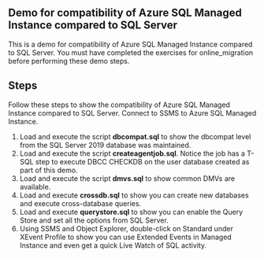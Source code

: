 ## Demo for compatibility of Azure SQL Managed Instance compared to SQL Server

This is a demo for compatibility of Azure SQL Managed Instance compared to SQL Server. You must have completed the exercises for online_migration before performing these demo steps.

## Steps

Follow these steps to show the compatibility of Azure SQL Managed Instance compared to SQL Server. Connect to SSMS to Azure SQL Managed Instance.

1. Load and execute the script **dbcompat.sql** to show the dbcompat level from the SQL Server 2019 database was maintained.
1. Load and execute the script **createagentjob.sql**. Notice the job has a T-SQL step to execute DBCC CHECKDB on the user database created as part of this demo.
1. Load and execute the script **dmvs.sql** to show common DMVs are available.
1. Load and execute **crossdb.sql** to show you can create new databases and execute cross-database queries.
1. Load and execute **querystore.sql** to show you can enable the Query Store and set all the options from SQL Server.
1. Using SSMS and Object Explorer, double-click on Standard under XEvent Profile to show you can use Extended Events in Managed Instance and even get a quick Live Watch of SQL activity.

